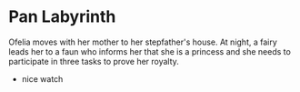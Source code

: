 # Pan Labyrinth

Ofelia moves with her mother to her stepfather's house. At night, a fairy leads her to a faun who informs her that she is a princess and she needs to participate in three tasks to prove her royalty.
* nice watch
